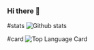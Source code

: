 ### Hi there 👋

<!--
**enchanted-coder/enchanted-coder** is a ✨ _special_ ✨ repository because its `README.md` (this file) appears on your GitHub profile.

Here are some ideas to get you started:

- 🔭 I’m currently working on ...
- 🌱 I’m currently learning ...
- 👯 I’m looking to collaborate on ...
- 🤔 I’m looking for help with ...
- 💬 Ask me about ...
- 📫 How to reach me: ...
- 😄 Pronouns: ...
- ⚡ Fun fact: ...
-->
#stats
![Github stats](https://github-readme-stats.vercel.app/api?username=enchanted-coder&theme=nord&show_icons=true&count_private=true)

#card
![Top Language Card](https://github-readme-stats.vercel.app/api/top-langs/?username=enchanted-coder)

